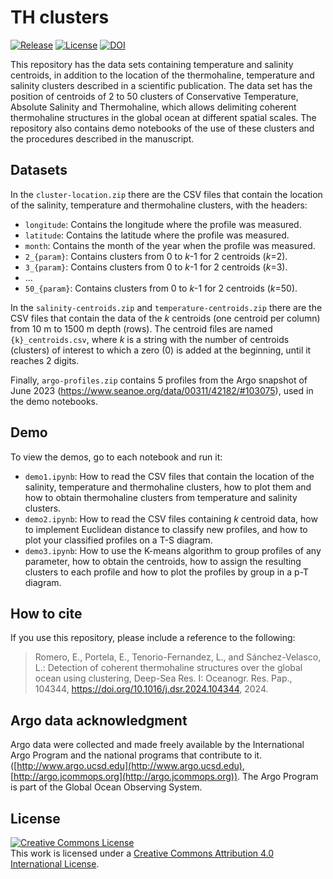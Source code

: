 # TH clusters  
<a href="https://github.com/romeroqe/th-clusters"><img src="https://shields.io/github/v/release/romeroqe/th-clusters" alt="Release"></a>
<a href="http://creativecommons.org/licenses/by/4.0/"><img src="https://shields.io/github/license/romeroqe/th-clusters" alt="License"></a>
<a href="https://doi.org/10.5281/zenodo.10038644"><img src="https://zenodo.org/badge/DOI/10.5281/zenodo.10038644.svg" alt="DOI"></a>

This repository has the data sets containing temperature and salinity centroids, in addition to the location of the thermohaline, temperature and salinity clusters described in a scientific publication. The data set has the position of centroids of 2 to 50 clusters of Conservative Temperature, Absolute Salinity and Thermohaline, which allows delimiting coherent thermohaline structures in the global ocean at different spatial scales. The repository also contains demo notebooks of the use of these clusters and the procedures described in the manuscript.

## Datasets
In the `cluster-location.zip` there are the CSV files that contain the location of the salinity, temperature and thermohaline clusters, with the headers:
- `longitude`: Contains the longitude where the profile was measured.
- `latitude`: Contains the latitude where the profile was measured.
- `month`: Contains the month of the year when the profile was measured.
- `2_{param}`: Contains clusters from 0 to _k_-1 for 2 centroids (_k_=2).
- `3_{param}`: Contains clusters from 0 to _k_-1 for 2 centroids (_k_=3).
- ...
- `50_{param}`: Contains clusters from 0 to _k_-1 for 2 centroids (_k_=50).

In the `salinity-centroids.zip` and `temperature-centroids.zip` there are the CSV files that contain the data of the _k_ centroids (one centroid per column) from 10 m to 1500 m depth (rows). The centroid files are named `{k}_centroids.csv`, where _k_ is a string with the number of centroids (clusters) of interest to which a zero (0) is added at the beginning, until it reaches 2 digits.

Finally, `argo-profiles.zip` contains 5 profiles from the Argo snapshot of June 2023 (https://www.seanoe.org/data/00311/42182/#103075), used in the demo notebooks.

## Demo
To view the demos, go to each notebook and run it:

- `demo1.ipynb`: How to read the CSV files that contain the location of the salinity, temperature and thermohaline clusters, how to plot them and how to obtain thermohaline clusters from temperature and salinity clusters.
- `demo2.ipynb`: How to read the CSV files containing _k_ centroid data, how to implement Euclidean distance to classify new profiles, and how to plot your classified profiles on a T-S diagram.
- `demo3.ipynb`: How to use the K-means algorithm to group profiles of any parameter, how to obtain the centroids, how to assign the resulting clusters to each profile and how to plot the profiles by group in a p-T diagram.

## How to cite

If you use this repository, please include a reference to the following:

> Romero, E., Portela, E., Tenorio-Fernandez, L., and Sánchez-Velasco, L.: Detection of coherent thermohaline structures over the global ocean using clustering, Deep-Sea Res. I: Oceanogr. Res. Pap., 104344, https://doi.org/10.1016/j.dsr.2024.104344, 2024.

## Argo data acknowledgment
Argo data were collected and made freely available by the International Argo Program and the national programs that contribute to it. ([http://www.argo.ucsd.edu](http://www.argo.ucsd.edu), [http://argo.jcommops.org](http://argo.jcommops.org)). The Argo Program is part of the Global Ocean Observing System.

## License
  
<a rel="license" href="http://creativecommons.org/licenses/by/4.0/"><img alt="Creative Commons License" style="border-width:0" src="https://i.creativecommons.org/l/by/4.0/88x31.png" /></a><br />This work is licensed under a <a rel="license" href="http://creativecommons.org/licenses/by/4.0/">Creative Commons Attribution 4.0 International License</a>.